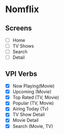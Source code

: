 # Nomflix

## Screens

- [ ] Home
- [ ] TV Shows
- [ ] Search
- [ ] Detail

## VPI Verbs

- [x] Now Playing(Movie)
- [x] Upcoming (Movie)
- [x] Top Rated (TV, Movie)
- [x] Popular (TV, Movie)
- [x] Airing Today (Tv)
- [x] TV Show Detail
- [x] Movie Detail
- [x] Search (Movie, TV)
